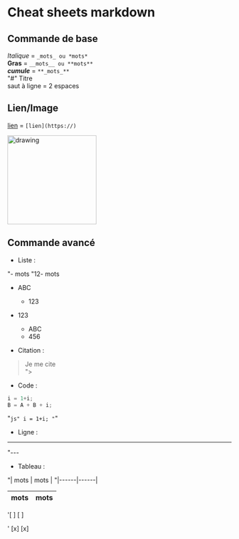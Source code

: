 # Cheat sheets markdown

## Commande de base  


_Italique_ = `_mots_ ou *mots*  `  
**Gras** = `__mots__ ou **mots**`  
**_cumule_** = `**_mots_**`  
"#" Titre  
saut à ligne = 2 espaces  
  
## Lien/Image  
  
[lien](https://github.com/PayenThibaud/Cheat-sheets-Markdown/blob/main/cheat_sheets_markdown.md) = `[lien](https://)`  
  
<img src="https://m.media-amazon.com/images/W/MEDIAX_792452-T2/images/I/71kI6NWISgL._AC_UF1000,1000_QL80_.jpg" alt="drawing" width="200"/>  
  
## Commande avancé

- Liste :

"- mots
"12- mots

- ABC
  - 123
- 123
  - ABC
  - 456

- Citation :

> Je me cite  
">

- Code :

```js
i = 1+i;
B = A + B + i;
```  

"```js"
i = 1+i;
"```"

- Ligne :

---
"---

- Tableau :

"| mots | mots | 
"|------|------|

| mots | mots | 
|------|------|

'[ ] 
[ ]

' [x]
[x]